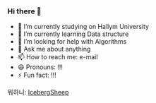 ### Hi there 👋

- 🔭 I’m currently studying on Hallym University
- 🌱 I’m currently learning Data structure
- 🤔 I’m looking for help with Algorithms
- 💬 Ask me about anything
- 📫 How to reach me: e-mail
- 😄 Pronouns: !!!
- ⚡ Fun fact: !!!


뭐하니: [IcebergSheep][github]

[github]:https://github.com/IcebergSheep/Resume

